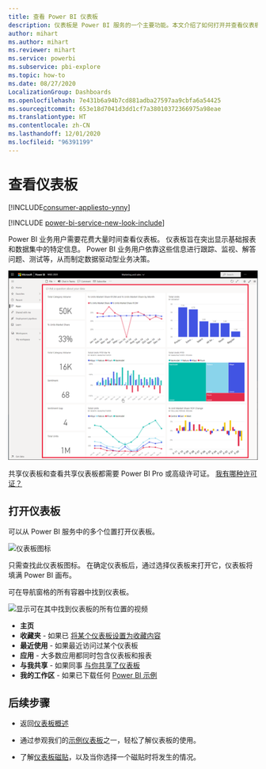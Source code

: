 ```yaml
---
title: 查看 Power BI 仪表板
description: 仪表板是 Power BI 服务的一个主要功能。本文介绍了如何打开并查看仪表板。
author: mihart
ms.author: mihart
ms.reviewer: mihart
ms.service: powerbi
ms.subservice: pbi-explore
ms.topic: how-to
ms.date: 08/27/2020
LocalizationGroup: Dashboards
ms.openlocfilehash: 7e431b6a94b7cd881adba27597aa9cbfa6a54425
ms.sourcegitcommit: 653e18d7041d3dd1cf7a38010372366975a98eae
ms.translationtype: HT
ms.contentlocale: zh-CN
ms.lasthandoff: 12/01/2020
ms.locfileid: "96391199"
---
```

# <a name="view-a-dashboard"></a>查看仪表板

[!INCLUDE[consumer-appliesto-ynny](../includes/consumer-appliesto-ynny.md)]

[!INCLUDE [power-bi-service-new-look-include](../includes/power-bi-service-new-look-include.md)]

Power BI 业务用户需要花费大量时间查看仪表板。 仪表板旨在突出显示基础报表和数据集中的特定信息。 Power BI 业务用户依靠这些信息进行跟踪、监视、解答问题、测试等，从而制定数据驱动型业务决策。

![仪表板](media/end-user-dashboard-open/power-bi-new-dashboard.png)


共享仪表板和查看共享仪表板都需要 Power BI Pro 或高级许可证。 [我有哪种许可证？](end-user-license.md) 

## <a name="open-a-dashboard"></a>打开仪表板

可以从 Power BI 服务中的多个位置打开仪表板。

![仪表板图标](media/end-user-dashboard-open/power-bi-dashboard-icon.png)

只需查找此仪表板图标。 在确定仪表板后，通过选择仪表板来打开它，仪表板将填满 Power BI 画布。

可在导航窗格的所有容器中找到仪表板。 

![显示可在其中找到仪表板的所有位置的视频](media/end-user-dashboard-open/power-bi-open-dashboards.gif)

- **主页** 
- **收藏夹** - 如果已 [将某个仪表板设置为收藏内容](end-user-favorite.md)
- **最近使用** - 如果最近访问过某个仪表板
- **应用** - 大多数应用都同时包含仪表板和报表
- **与我共享** - 如果同事 [与你共享了仪表板](end-user-shared-with-me.md)
- **我的工作区** - 如果已下载任何 [Power BI 示例](../create-reports/sample-datasets.md)



## <a name="next-steps"></a>后续步骤
* 返回[仪表板概述](end-user-dashboards.md)

* 通过参观我们的[示例仪表板](../create-reports/sample-tutorial-connect-to-the-samples.md)之一，轻松了解仪表板的使用。    
* 了解[仪表板磁贴](end-user-tiles.md)，以及当你选择一个磁贴时将发生的情况。
